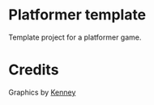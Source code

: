 # Platformer template
Template project for a platformer game.


# Credits
Graphics by [Kenney](https://kenney.nl)
